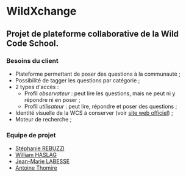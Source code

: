 WildXchange
============
## Projet de plateforme collaborative de la Wild Code School.

### Besoins du client
* Plateforme permettant de poser des questions à la communauté ;
* Possibilité de tagger les questions par catégorie ;
* 2 types d'accès : 
  + Profil _observateur_ : peut lire les questions, mais ne peut ni y répondre ni en poser ;
  + Profil _utilisateur_ : peut lire, répondre et poser des questions ;
* Identité visuelle de la WCS à conserver (voir [site web officiel](https://wildcodeschool.fr/)) ;
* Moteur de recherche ;

### Equipe de projet
- [Stéphanie REBUZZI](https://github.com/CSBuzzy)
- [William HASLAG](https://github.com/bhaslag)
- [Jean-Marie LABESSE](https://github.com/jmlabesse)
- [Antoine Thomire](https://github.com/Mystaa)
